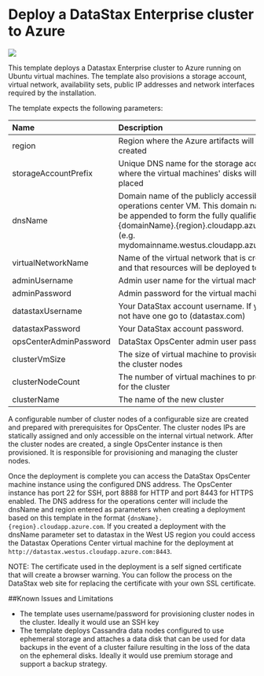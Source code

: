 # Deploy a DataStax Enterprise cluster to Azure

<a href="https://portal.azure.com/#create/Microsoft.Template/uri/https%3A%2F%2Fraw.githubusercontent.com%2FAzure%2Fazure-quickstart-templates%2Fmaster%2Fdatastax-enterprise%2Fazuredeploy.json" target="_blank">
    <img src="http://azuredeploy.net/deploybutton.png"/>
</a>

This template deploys a Datastax Enterprise cluster to Azure running on Ubuntu virtual machines. The template also provisions a storage account, virtual network, availability sets, public IP addresses and network interfaces required by the installation.

The template expects the following parameters:

| Name   | Description |
|:--- |:---|
| region | Region where the Azure artifacts will be created |
| storageAccountPrefix  | Unique DNS name for the storage account where the virtual machines' disks will be placed |
| dnsName | Domain name of the publicly accessible operations center VM.  This domain name will be appended to form the fully qualified name {domainName}.{region}.cloudapp.azure.com (e.g. mydomainname.westus.cloudapp.azure.com) |
| virtualNetworkName | Name of the virtual network that is created and that resources will be deployed to |
| adminUsername  | Admin user name for the virtual machines |
| adminPassword  | Admin password for the virtual machines |
| datastaxUsername | Your DataStax account username.  If you do not have one go to (datastax.com) |
| datastaxPassword | Your DataStax account password. |
| opsCenterAdminPassword | DataStax OpsCenter admin user password |
| clusterVmSize | The size of virtual machine to provision for the cluster nodes |
| clusterNodeCount | The number of virtual machines to provision for the cluster |
| clusterName | The name of the new cluster |

A configurable number of cluster nodes of a configurable size are created and prepared with prerequisites for OpsCenter. The cluster nodes IPs are statically assigned and only accessible on the internal virtual network.  After the cluster nodes are created, a single OpsCenter instance is then provisioned.  It is responsible for provisioning and managing the cluster nodes.

Once the deployment is complete you can access the DataStax OpsCenter machine instance using the configured DNS address.  The OpsCenter instance has port 22 for SSH, port 8888 for HTTP and port 8443 for HTTPS enabled.  The DNS address for the operations center will include the dnsName and region entered as parameters when creating a deployment based on this template in the format `{dnsName}.{region}.cloudapp.azure.com`. If you created a deployment with the dnsName parameter set to datastax in the West US region you could access the Datastax Operations Center virtual machine for the deployment at `http://datastax.westus.cloudapp.azure.com:8443`.

NOTE: The certificate used in the deployment is a self signed certificate that will create a browser warning.  You can follow the process on the DataStax web site for replacing the certificate with your own SSL certificate.

##Known Issues and Limitations
- The template uses username/password for provisioning cluster nodes in the cluster. Ideally it would use an SSH key
- The template deploys Cassandra data nodes configured to use ephemeral storage and attaches a data disk that can be used for data backups in the event of a cluster failure resulting in the loss of the data on the ephemeral disks.  Ideally it would use premium storage and support a backup strategy.
